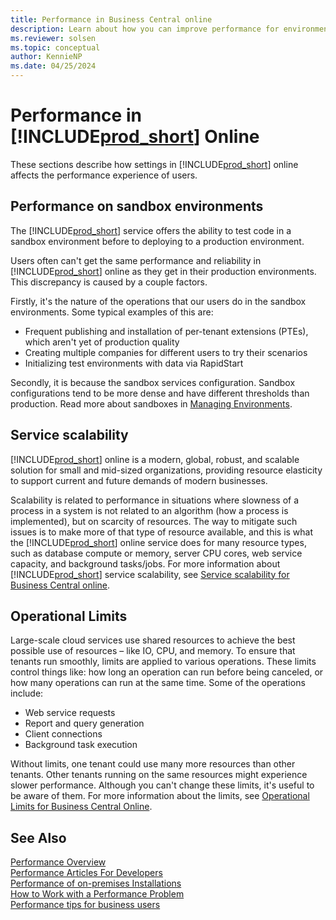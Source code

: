 ```yaml
---
title: Performance in Business Central online
description: Learn about how you can improve performance for environments in Business Central online. 
ms.reviewer: solsen
ms.topic: conceptual
author: KennieNP
ms.date: 04/25/2024
---
```


# Performance in [!INCLUDE[prod_short](../developer/includes/prod_short.md)] Online

These sections describe how settings in [!INCLUDE[prod_short](../developer/includes/prod_short.md)] online affects the performance experience of users. 

## Performance on sandbox environments

The [!INCLUDE[prod_short](../developer/includes/prod_short.md)] service offers the ability to test code in a sandbox environment before to deploying to a production environment. 

<!-- section partly rephrased -->
Users often can't get the same performance and reliability in [!INCLUDE[prod_short](../developer/includes/prod_short.md)] online as they get in their production environments. This discrepancy is caused by a couple factors.

Firstly, it's the nature of the operations that our users do in the sandbox environments. Some typical examples of this are:

- Frequent publishing and installation of per-tenant extensions (PTEs), which aren't yet of production quality
- Creating multiple companies for different users to try their scenarios
- Initializing test environments with data via RapidStart

Secondly, it is because the sandbox services configuration. Sandbox configurations tend to be more dense and have different thresholds than production. Read more about sandboxes in [Managing Environments](../administration/tenant-admin-center-environments.md).

<!--
Due to the nature of the operations our users perform in the sandbox environments, such as (for instance frequent publishing and installation of per-tenant extensions (PTEs), which are not yet of production quality, creating multiple companies for different users to try their scenarios, initializing test environments with data via RapidStart, and so on etc.), and due to the Sandbox services configuration (with more density, and very different thresholds), the users will often cannot get the same performance and reliability as they get in their production environments.  -->


## Service scalability

[!INCLUDE[prod_short](../developer/includes/prod_short.md)] online is a modern, global, robust, and scalable solution for small and mid-sized organizations, providing resource elasticity to support current and future demands of modern businesses.

Scalability is related to performance in situations where slowness of a process in a system is not related to an algorithm (how a process is implemented), but on scarcity of resources. The way to mitigate such issues is to make more of that type of resource available, and this is what the [!INCLUDE[prod_short](../developer/includes/prod_short.md)] online service does for many resource types, such as database compute or memory, server CPU cores, web service capacity, and background tasks/jobs. For more information about [!INCLUDE[prod_short](../developer/includes/prod_short.md)] service scalability, see [Service scalability for Business Central online](../service-scalability.md).


## Operational Limits

Large-scale cloud services use shared resources to achieve the best possible use of resources – like IO, CPU, and memory. To ensure that tenants run smoothly, limits are applied to various operations. These limits control things like: how long an operation can run before being canceled, or how many operations can run at the same time. Some of the operations include:

- Web service requests
- Report and query generation
- Client connections
- Background task execution

Without limits, one tenant could use many more resources than other tenants. Other tenants running on the same resources might experience slower performance. Although you can't change these limits, it's useful to be aware of them. For more information about the limits, see [Operational Limits for Business Central Online](../administration/operational-limits-online.md).


## See Also

[Performance Overview](performance-overview.md)  
[Performance Articles For Developers](performance-developer.md)  
[Performance of on-premises Installations](performance-onprem.md)  
[How to Work with a Performance Problem](performance-work-perf-problem.md)  
[Performance tips for business users](performance-users.md)  
